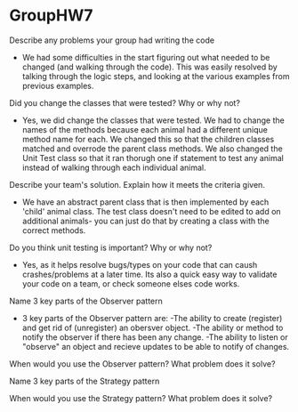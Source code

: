 # GroupHW7

Describe any problems your group had writing the code
- We had some difficulties in the start figuring out what needed to be changed (and walking through the code). This was easily resolved by talking through the logic steps, and looking at the various examples from previous examples.

Did you change the classes that were tested?  Why or why not?
- Yes, we did change the classes that were tested. We had to change the names of the methods because each animal had a different unique method name for each. We changed this so that the children classes matched and overrode the parent class methods. We also changed the Unit Test class so that it ran thorugh one if statement to test any animal instead of walking through each individual animal.

Describe your team's solution.  Explain how it meets the criteria given.
- We have an abstract parent class that is then implemented by each 'child' animal class. The test class doesn't need to be edited to add on additional animals- you can just do that by creating a class with the correct methods.

Do you think unit testing is important? Why or why not?
- Yes, as it helps resolve bugs/types on your code that can caush crashes/problems at a later time. Its also a quick easy way to validate your code on a team, or check someone elses code works.

Name 3 key parts of the Observer pattern
- 3 key parts of the Observer pattern are:
  -The ability to create (register) and get rid of (unregister) an obersver object.
  -The ability or method to notify the observer if there has been any change.
  -The ability to listen or "observe" an object and recieve updates to be able to notify of changes.

When would you use the Observer pattern?  What problem does it solve?


Name 3 key parts of the Strategy pattern


When would you use the Strategy pattern?  What problem does it solve?

